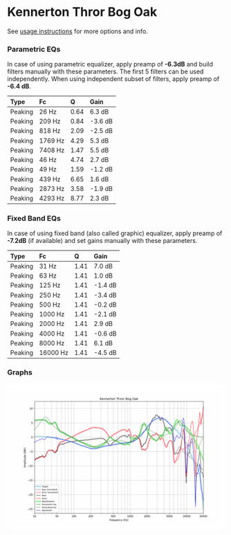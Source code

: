 # Kennerton Thror Bog Oak
See [usage instructions](https://github.com/jaakkopasanen/AutoEq#usage) for more options and info.

### Parametric EQs
In case of using parametric equalizer, apply preamp of **-6.3dB** and build filters manually
with these parameters. The first 5 filters can be used independently.
When using independent subset of filters, apply preamp of **-6.4 dB**.

| Type    | Fc      |    Q | Gain    |
|:--------|:--------|:-----|:--------|
| Peaking | 26 Hz   | 0.64 | 6.3 dB  |
| Peaking | 209 Hz  | 0.84 | -3.6 dB |
| Peaking | 818 Hz  | 2.09 | -2.5 dB |
| Peaking | 1769 Hz | 4.29 | 5.3 dB  |
| Peaking | 7408 Hz | 1.47 | 5.5 dB  |
| Peaking | 46 Hz   | 4.74 | 2.7 dB  |
| Peaking | 49 Hz   | 1.59 | -1.2 dB |
| Peaking | 439 Hz  | 6.65 | 1.6 dB  |
| Peaking | 2873 Hz | 3.58 | -1.9 dB |
| Peaking | 4293 Hz | 8.77 | 2.3 dB  |

### Fixed Band EQs
In case of using fixed band (also called graphic) equalizer, apply preamp of **-7.2dB**
(if available) and set gains manually with these parameters.

| Type    | Fc       |    Q | Gain    |
|:--------|:---------|:-----|:--------|
| Peaking | 31 Hz    | 1.41 | 7.0 dB  |
| Peaking | 63 Hz    | 1.41 | 1.0 dB  |
| Peaking | 125 Hz   | 1.41 | -1.4 dB |
| Peaking | 250 Hz   | 1.41 | -3.4 dB |
| Peaking | 500 Hz   | 1.41 | -0.2 dB |
| Peaking | 1000 Hz  | 1.41 | -2.1 dB |
| Peaking | 2000 Hz  | 1.41 | 2.9 dB  |
| Peaking | 4000 Hz  | 1.41 | -0.6 dB |
| Peaking | 8000 Hz  | 1.41 | 6.1 dB  |
| Peaking | 16000 Hz | 1.41 | -4.5 dB |

### Graphs
![](./Kennerton%20Thror%20Bog%20Oak.png)